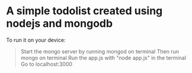 # A simple todolist created using nodejs and mongodb
To run it on your device:
>Start the mongo server by running mongod on terminal
>Then run mongo on terminal
>Run the app.js with "node app.js" in the terminal
>Go to localhost:3000
